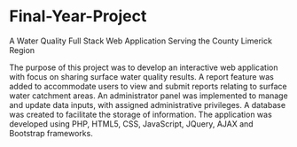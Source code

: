 # Final-Year-Project
A Water Quality Full Stack Web Application Serving the County Limerick Region 

The purpose of this project was to develop an interactive web application with focus on sharing surface water quality results. 
A report feature was added to accommodate users to view and submit reports relating to surface water catchment areas.
An administrator panel was implemented to manage and update data inputs, with assigned administrative privileges.
A database was created to facilitate the storage of information.
The application was developed using PHP, HTML5, CSS, JavaScript, JQuery, AJAX and Bootstrap frameworks. 
